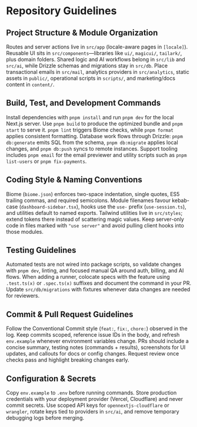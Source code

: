 # Repository Guidelines

## Project Structure & Module Organization
Routes and server actions live in `src/app` (locale-aware pages in `[locale]`). Reusable UI sits in `src/components`—libraries like `ui/`, `magicui/`, `tailark/`, plus domain folders. Shared logic and AI workflows belong in `src/lib` and `src/ai`, while Drizzle schemas and migrations stay in `src/db`. Place transactional emails in `src/mail`, analytics providers in `src/analytics`, static assets in `public/`, operational scripts in `scripts/`, and marketing/docs content in `content/`.

## Build, Test, and Development Commands
Install dependencies with `pnpm install` and run `pnpm dev` for the local Next.js server. Use `pnpm build` to produce the optimized bundle and `pnpm start` to serve it. `pnpm lint` triggers Biome checks, while `pnpm format` applies consistent formatting. Database work flows through Drizzle: `pnpm db:generate` emits SQL from the schema, `pnpm db:migrate` applies local changes, and `pnpm db:push` syncs to remote instances. Support tooling includes `pnpm email` for the email previewer and utility scripts such as `pnpm list-users` or `pnpm fix-payments`.

## Coding Style & Naming Conventions
Biome (`biome.json`) enforces two-space indentation, single quotes, ES5 trailing commas, and required semicolons. Module filenames favour kebab-case (`dashboard-sidebar.tsx`), hooks use the `use-` prefix (`use-session.ts`), and utilities default to named exports. Tailwind utilities live in `src/styles`; extend tokens there instead of scattering magic values. Keep server-only code in files marked with `"use server"` and avoid pulling client hooks into those modules.

## Testing Guidelines
Automated tests are not wired into package scripts, so validate changes with `pnpm dev`, linting, and focused manual QA around auth, billing, and AI flows. When adding a runner, colocate specs with the feature using `.test.ts(x)` or `.spec.ts(x)` suffixes and document the command in your PR. Update `src/db/migrations` with fixtures whenever data changes are needed for reviewers.

## Commit & Pull Request Guidelines
Follow the Conventional Commit style (`feat:`, `fix:`, `chore:`) observed in the log. Keep commits scoped, reference issue IDs in the body, and refresh `env.example` whenever environment variables change. PRs should include a concise summary, testing notes (commands + results), screenshots for UI updates, and callouts for docs or config changes. Request review once checks pass and highlight breaking changes early.

## Configuration & Secrets
Copy `env.example` to `.env` before running commands. Store production credentials with your deployment provider (Vercel, Cloudflare) and never commit secrets. Use scoped API keys for `opennextjs-cloudflare` or `wrangler`, rotate keys tied to providers in `src/ai`, and remove temporary debugging logs before merging.
